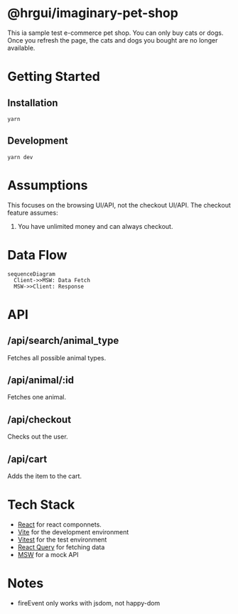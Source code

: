 # @hrgui/imaginary-pet-shop

This ia sample test e-commerce pet shop. You can only buy cats or dogs. Once you refresh the page, the cats and dogs you bought are no longer available.

# Getting Started

## Installation

```
yarn
```

## Development

```
yarn dev
```

# Assumptions

This focuses on the browsing UI/API, not the checkout UI/API. The checkout feature assumes:

1. You have unlimited money and can always checkout.

# Data Flow

```mermaid
sequenceDiagram
  Client->>MSW: Data Fetch
  MSW->>Client: Response
```

# API

## /api/search/animal_type

Fetches all possible animal types.

## /api/animal/:id

Fetches one animal.

## /api/checkout

Checks out the user.

## /api/cart

Adds the item to the cart.

# Tech Stack

- [React](https://reactjs.org/) for react componnets.
- [Vite](https://vitejs.dev/) for the development environment
- [Vitest](https://vitest.dev/) for the test environment
- [React Query](https://tanstack.com/query/v4/?from=reactQueryV3&original=https://react-query-v3.tanstack.com/) for fetching data
- [MSW](https://mswjs.io/) for a mock API

# Notes

- fireEvent only works with jsdom, not happy-dom
